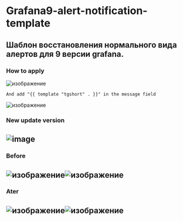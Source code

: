 ﻿# Grafana9-alert-notification-template

## Шаблон восстановления нормального вида алертов для 9 версии grafana. 

### How to apply
![изображение](https://user-images.githubusercontent.com/49234898/188649006-5195eba3-d429-4ad0-9b26-49a1650515c3.png)

`And add "{{ template "tgshort" . }}" in the message field`

![изображение](https://user-images.githubusercontent.com/49234898/188649284-55e1327a-e8f6-497a-b5e5-aafa79ceb237.png)


### New update version
![image](https://user-images.githubusercontent.com/49234898/232140425-22636aad-76e6-4a7d-8fef-c8d3066fa941.png)
---


### Before

![изображение](https://user-images.githubusercontent.com/49234898/188648399-31d61702-d3c0-4250-9245-9f2e364e0608.png)![изображение](https://user-images.githubusercontent.com/49234898/188647926-c47456ce-87da-4c5e-abe1-812931b243f2.png)
---


### Ater

![изображение](https://user-images.githubusercontent.com/49234898/188648682-13696148-8fd0-40a1-ab27-80670e55cb70.png)![изображение](https://user-images.githubusercontent.com/49234898/188647774-9f66f3f5-5190-444d-af68-42a806d70921.png)
---



